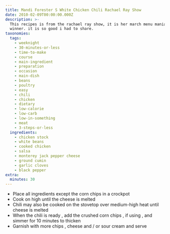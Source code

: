 ```yaml
---
title: Mandi Forester S White Chicken Chili Rachael Ray Show
date: 2010-02-09T00:00:00.000Z
description: >-
  This recipes is from the rachael ray show, it is her march menu mania contest
  winner. it is so good i had to share.
taxonomies:
  tags:
    - weeknight
    - 30-minutes-or-less
    - time-to-make
    - course
    - main-ingredient
    - preparation
    - occasion
    - main-dish
    - beans
    - poultry
    - easy
    - chili
    - chicken
    - dietary
    - low-calorie
    - low-carb
    - low-in-something
    - meat
    - 3-steps-or-less
  ingredients:
    - chicken stock
    - white beans
    - cooked chicken
    - salsa
    - monterey jack pepper cheese
    - ground cumin
    - garlic cloves
    - black pepper
extra:
  minutes: 30
---
```

 - Place all ingredients except the corn chips in a crockpot
 - Cook on high until the cheese is melted
 - Chili may also be cooked on the stovetop over medium-high heat until cheese is melted
 - When the chili is ready , add the crushed corn chips , if using , and simmer for 10 minutes to thicken
 - Garnish with more chips , cheese and / or sour cream and serve
